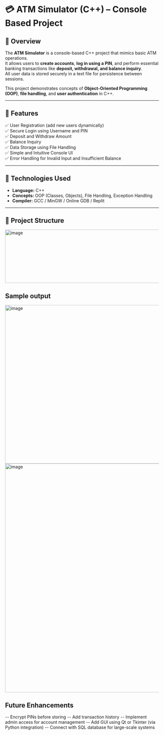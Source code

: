 # 💳 ATM Simulator (C++) – Console Based Project

## 📖 Overview
The **ATM Simulator** is a console-based C++ project that mimics basic ATM operations.  
It allows users to **create accounts**, **log in using a PIN**, and perform essential banking transactions like **deposit, withdrawal, and balance inquiry**.  
All user data is stored securely in a text file for persistence between sessions.

This project demonstrates concepts of **Object-Oriented Programming (OOP)**, **file handling**, and **user authentication** in C++.

---

## 🧠 Features

✅ User Registration (add new users dynamically)  
✅ Secure Login using Username and PIN  
✅ Deposit and Withdraw Amount  
✅ Balance Inquiry  
✅ Data Storage using File Handling  
✅ Simple and Intuitive Console UI  
✅ Error Handling for Invalid Input and Insufficient Balance  

---

## 🧩 Technologies Used

- **Language:** C++  
- **Concepts:** OOP (Classes, Objects), File Handling, Exception Handling  
- **Compiler:** GCC / MinGW / Online GDB / Replit  

---

## 🧱 Project Structure
<img width="548" height="175" alt="image" src="https://github.com/user-attachments/assets/d61c4e8a-0057-4c7d-86bc-6d4d8cc9f8d7" />

## Sample output

<img width="829" height="519" alt="image" src="https://github.com/user-attachments/assets/3015931b-e892-4118-9d5b-8815981e63a1" />
<img width="829" height="749" alt="image" src="https://github.com/user-attachments/assets/122e1878-b79d-4f56-a715-9d5adb425e68" />


## Future Enhancements

-- Encrypt PINs before storing
-- Add transaction history
-- Implement admin access for account management
-- Add GUI using Qt or Tkinter (via Python integration)
-- Connect with SQL database for large-scale systems




